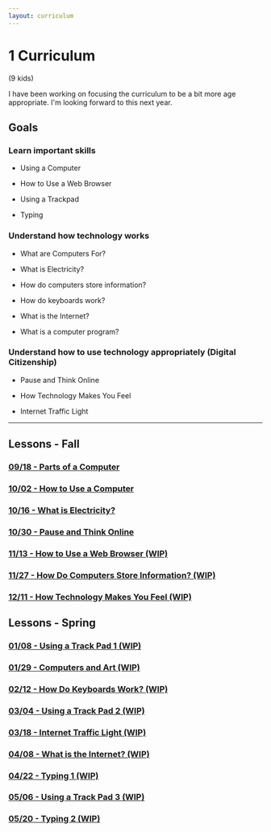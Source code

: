 ```yaml
---
layout: curriculum
---
```


# 1 Curriculum

(9 kids)

I have been working on focusing the curriculum to be a bit more age appropriate.  I'm looking forward to this next year.


## Goals

### Learn important skills

* Using a Computer

* How to Use a Web Browser

* Using a Trackpad

* Typing


### Understand how technology works

* What are Computers For?

* What is Electricity?

* How do computers store information?

* How do keyboards work?

* What is the Internet?

* What is a computer program?


### Understand how to use technology appropriately (Digital Citizenship)

* Pause and Think Online

* How Technology Makes You Feel

* Internet Traffic Light

---

## Lessons - Fall

### [09/18 - Parts of a Computer](parts_of_a_computer.md)

### [10/02 - How to Use a Computer](how_to_use_a_computer.md)

### [10/16 - What is Electricity?](what_is_electricity.md)

### [10/30 - Pause and Think Online](pause_and_think_online.md)

### [11/13 - How to Use a Web Browser (WIP)](how_to_use_a_web_browser.md)

### [11/27 - How Do Computers Store Information? (WIP)](how_do_computers_store_information.md)

### [12/11 - How Technology Makes You Feel (WIP)](how_technology_makes_you_feel.md)

## Lessons - Spring

### [01/08 - Using a Track Pad 1 (WIP)](using_a_track_pad_1.md)

### [01/29 - Computers and Art (WIP)](computers_and_art.md)

### [02/12 - How Do Keyboards Work? (WIP)](how_do_keyboards_work.md)

### [03/04 - Using a Track Pad 2 (WIP)](using_a_track_pad_2.md)

### [03/18 - Internet Traffic Light (WIP)](internet_traffic_light.md)

### [04/08 - What is the Internet? (WIP)](what_is_the_internet.md)

### [04/22 - Typing 1 (WIP)](typing_1.md)

### [05/06 - Using a Track Pad 3 (WIP)](using_a_track_pad_3.md)

### [05/20 - Typing 2 (WIP)](typing_2.md)
